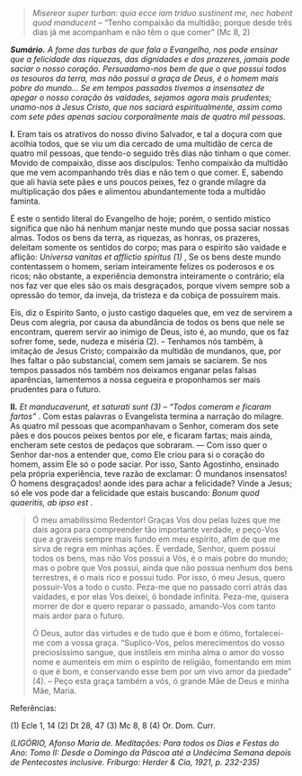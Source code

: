 > *Misereor super turban: quia ecce iam triduo sustinent me, nec habent quod manducent* – “Tenho compaixão da multidão; porque desde três dias já me acompanham e não têm o que comer” (Mc 8, 2)

***Sumário.** A fome das turbas de que fala o Evangelho, nos pode ensinar que a felicidade das riquezas, das dignidades e dos prazeres, jamais pode saciar o nosso coração. Persuadamo-nos bem de que o que possui todos os tesouros da terra, mas não possui a graça de Deus, é o homem mais pobre do mundo… Se em tempos passados tivemos a insensatez de apegar o nosso coração às vaidades, sejamos agora mais prudentes; unamo-nos à Jesus Cristo, que nos saciará espiritualmente, assim como com sete pães apenas saciou corporalmente mais de quatro mil pessoas.*

**I.** Eram tais os atrativos do nosso divino Salvador, e tal a doçura com que acolhia todos, que se viu um dia cercado de uma multidão de cerca de quatro mil pessoas, que tendo-o seguido três dias não tinham o que comer. Movido de compaixão, disse aos discípulos: Tenho compaixão da multidão que me vem acompanhando três dias e não tem o que comer. E, sabendo que ali havia sete pães e uns poucos peixes, fez o grande milagre da multiplicação dos pães e alimentou abundantemente toda a multidão faminta.

É este o sentido literal do Evangelho de hoje; porém, o sentido místico significa que não há nenhum manjar neste mundo que possa saciar nossas almas. Todos os bens da terra, as riquezas, as honras, os prazeres, deleitam somente os sentidos do corpo; mas para o espírito são vaidade e aflição: *Universa vanitas et afflictio spiritus (1)* , Se os bens deste mundo contentassem o homem, seriam inteiramente felizes os poderosos e os ricos; não obstante, a experiência demonstra inteiramente o contrário; ela nos faz ver que eles são os mais desgraçados, porque vivem sempre sob a opressão do temor, da inveja, da tristeza e da cobiça de possuírem mais.

Eis, diz o Espírito Santo, o justo castigo daqueles que, em vez de servirem a Deus com alegria, por causa da abundância de todos os bens que nele se encontram, querem servir ao inimigo de Deus, isto é, ao mundo, que os faz sofrer fome, sede, nudeza e miséria (2). – Tenhamos nós também, à imitação de Jesus Cristo; compaixão da multidão de mundanos, que, por lhes faltar o pão substancial, comem sem jamais se saciarem. Se nos tempos passados nós também nos deixamos enganar pelas falsas aparências, lamentemos a nossa cegueira e proponhamos ser mais prudentes para o futuro.

**II.** *Et manducaverunt, et saturati sunt (3) – “Todos comeram e ficaram fartos”* . Com estas palavras o Evangelista termina a narração do milagre. As quatro mil pessoas que acompanhavam o Senhor, comeram dos sete pães e dos poucos peixes bentos por ele, e ficaram fartas; mais ainda, encheram sete cestos de pedaços que sobraram. — Com isso quer o Senhor dar-nos a entender que, como Ele criou para si o coração do homem, assim Ele só o pode saciar. Por isso, Santo Agostinho, ensinado pela própria experiência, teve razão de exclamar: Ó mundanos insensatos! Ó homens desgraçados! aonde ides para achar a felicidade? Vinde a Jesus; só ele vos pode dar a felicidade que estais buscando: *Bonum quod quaeritis, ab ipso est* .

> Ó meu amabilíssimo Redentor! Graças Vos dou pelas luzes que me dais agora para compreender tão importante verdade, e peço-Vos que a graveis sempre mais fundo em meu espírito, afim de que me sirva de regra em minhas ações. É verdade, Senhor, quem possui todos os bens, mas não Vos possui a Vós, é o mais pobre do mundo; mas o pobre que Vos possui, ainda que não possua nenhum dos bens terrestres, é o mais rico e possui tudo. Por isso, ó meu Jesus, quero possuir-Vos a todo o custo. Peza-me que no passado corri atrás das vaidades, e por elas Vos deixei, ó bondade infinita. Peza-me, quisera morrer de dor e quero reparar o passado, amando-Vos com tanto mais ardor para o futuro.
>
> Ó Deus, autor das virtudes e de tudo que é bom e ótimo, fortalecei-me com a vossa graça. “Suplico-Vos, pelos merecimentos do vosso preciosíssimo sangue, que instileis em minha alma o amor do vosso nome e aumenteis em mim o espírito de religião, fomentando em mim o que é bom, e conservando esse bem por um vivo amor da piedade” (4). – Peço esta graça também a vós, ó grande Mãe de Deus e minha Mãe, Maria.

Referências:

\(1\) Ecle 1, 14 (2) Dt 28, 47 (3) Mc 8, 8 (4) Or. Dom. Curr.

*(LIGÓRIO, Afonso Maria de. Meditações: Para todos os Dias e Festas do Ano: Tomo II: Desde o Domingo da Páscoa até a Undécima Semana depois de Pentecostes inclusive. Friburgo: Herder & Cia, 1921, p. 232-235)*
